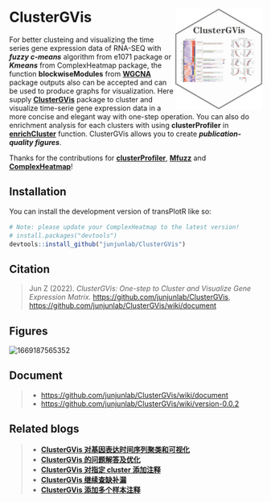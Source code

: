 # ClusterGVis <img src="man/clusterGVis.png" align="right" height="200" />

<!-- badges: start -->

For better clusteing and visualizing the time series gene expression data of RNA-SEQ with ***fuzzy c-means*** algorithm from e1071 package or ***Kmeans*** from ComplexHeatmap package, the function **blockwiseModules** from [**WGCNA**](https://horvath.genetics.ucla.edu/html/CoexpressionNetwork/Rpackages/WGCNA/) package outputs also can be accepted and can be used to produce graphs for visualization. Here supply [**ClusterGVis**](https://github.com/junjunlab/ClusterGVis) package to cluster and visualize time-serie gene expression data in a more concise and elegant way with one-step operation. You can also do enrichment analysis for each clusters with using **clusterProfiler** in [**enrichCluster**](https://github.com/junjunlab/ClusterGVis) function. ClusterGVis allows you to create ***publication-quality figures***.

Thanks for the contributions for [**clusterProfiler**](https://bioconductor.org/packages/release/bioc/html/clusterProfiler.html), [**Mfuzz**](https://www.bioconductor.org/packages/release/bioc/html/Mfuzz.html) and [**ComplexHeatmap**](https://jokergoo.github.io/ComplexHeatmap-reference/book/introduction.html)!

<!-- badges: end -->

## Installation

You can install the development version of transPlotR like so:

``` r
# Note: please update your ComplexHeatmap to the latest version!
# install.packages("devtools")
devtools::install_github("junjunlab/ClusterGVis")
```

## Citation

> Jun Z (2022). *ClusterGVis: One-step to Cluster and Visualize Gene Expression Matrix.*  https://github.com/junjunlab/ClusterGVis, https://github.com/junjunlab/ClusterGVis/wiki/document

## Figures

![1669187565352](https://user-images.githubusercontent.com/64965509/203490013-b2b33188-4d16-4991-b87e-acee2479e643.png)

## Document

> - https://github.com/junjunlab/ClusterGVis/wiki/document
> - https://github.com/junjunlab/ClusterGVis/wiki/version-0.0.2

## Related blogs

> - [**ClusterGVis 对基因表达时间序列聚类和可视化**](https://mp.weixin.qq.com/s?__biz=MzkyMTI1MTYxNA==&mid=2247507094&idx=1&sn=7c2872e4e7d92f0f16831f9e3b13f6ca&chksm=c184e6e7f6f36ff10ec1e41b1e45e90ffe8f0918878a6045fe0471c77729ea6af5d7e14beb5b&token=503374955&lang=zh_CN#rd)
> - [**ClusterGVis 的问题解答及优化**](https://mp.weixin.qq.com/s?__biz=MzkyMTI1MTYxNA==&mid=2247507124&idx=1&sn=bea21af4c86246715aed0219d4478aea&chksm=c184e6c5f6f36fd3a41222b014dd35ceeba8f983258fc36c287eab2188d4cbe3956f1e041d63&token=503374955&lang=zh_CN#rd)
> - [**ClusterGVis 对指定 cluster 添加注释**](https://mp.weixin.qq.com/s?__biz=MzkyMTI1MTYxNA==&mid=2247507173&idx=1&sn=8c384e0e8678d0b20086b31a3bc1fa70&chksm=c184e694f6f36f82489e1e514d68d3ad5e80577616d197c9f8784176601ac342b682ed02b9f9&token=503374955&lang=zh_CN#rd)
> - [**ClusterGVis 继续查缺补漏**](https://mp.weixin.qq.com/s?__biz=MzkyMTI1MTYxNA==&mid=2247507228&idx=1&sn=472e8fc2a17041b94043ac79e2018903&chksm=c184e76df6f36e7b3a6e0691a4140ebf030d323b9128cc3ab4c05c97d4000523dc71982bbecb&token=503374955&lang=zh_CN#rd)
> - [**ClusterGVis 添加多个样本注释**](https://mp.weixin.qq.com/s?__biz=MzkyMTI1MTYxNA==&mid=2247507410&idx=1&sn=c33809620a13392f420a9bc1160400ac&chksm=c184e7a3f6f36eb5286ca59cba9cc0f81bb2e1d8e6f769588faf5f324c945b8cfe8f50708780&token=133699415&lang=zh_CN#rd)
